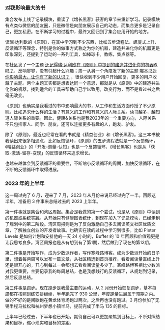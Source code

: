
### 对我影响最大的书

集合发布上线了记录模块，重读了《增长黑客》获客的章节来重新学习。记录模块有点类似微信的朋友圈，只是微信是向朋友展示自己的动态，而集合更多是记录自己，更加私密。在不断学习的过程中，最终又回归到了集合应用开始的地方。

读瑞·达利欧的《原则》，在其中学习到不少东西，比如五步流程法、螺旋式上升、反馈循环等理念，特别是你的做事方式称之为你的机器，建造并进化你的机器更是印象深刻，还提到了运动的一系列工具，如棒球卡，教练，集点器等。

在社区发了一个主题 [还记得瑞·达利欧在《原则》中提到的建造并进化你的机器⚙️吗？](https://v2ex.com/t/951524#reply9)，反响寥寥，没有引起什么兴趣；周一从另一个角度发了新的主题 [哪本书对你影响最大，让你有了新的认识？](https://v2ex.com/t/951691?p=3#reply216) ，很快收到不少用户开始回复，更多的用户收藏了主题。两个主题其实都是想表达同一个意思，那就是从《原则》中的建造并进化你的机器，找到适合的工具来帮助自己学以致用，改变行为，而不是看过书之后毫无改变。

《原则》也确实是我看过的书中影响最大的书，从工作和生活方面传授了不少原则。比如追求什么样的生活？有意义的工作和有意义的人际关系。读书越多，越知道人际关系的重要。因此，健康&关系也是我2023年的一个重要方向，人际关系不只包括家人、同学、朋友，还可以连接更多有趣的人，跑友、驴友。

除了《原则》，最近也经常在看的书就是《精益创业》和《增长黑客》。这三本书被我读出来很多相通点，比如反馈循环，《原则》的五步流程法就是一个反馈循环，《精益创业》的「开发-测量-认知」也是一个反馈循环，《增长黑客》也是从「获取-激活-留存-变现」的反馈循环来追求增长。

也越来越体会到反馈循环的重要性，不断缩小反馈循环的周期，加快反馈循环，在不断的反馈循环中取得进展。

### 2023 年的上半年

这一周过完了 6 月，迎来了 7 月，2023 年从月份来说已经过完了一半。回顾这半年，准备用 3 件事来总结过去的 2023 上半年。

第一件事就是集合和湾区周报。集合是我做的第一个尝试，也是从《原则》中读到的机器或系统实践。从开始只有健康图表统计，到现在加入了记录模块，已经走到了规划中的第二阶段。湾区周报则是为了反向激励自己多去阅读英文社区优质文章，了解独立创业的开发者故事。也确实在读的过程中学习到很多，比如 Pieter Levels 是如何计划和安排他的一天 24 小时的，Buffer 的 10 年回顾和价值观更是让我思考良多。湾区周报也是从有想到有了第1期，然后做到了现在的第12期。

第二件事是开始写作，成为少数派作者，写作寒峰路博客。成为少数派开始的日子里，想着每两周可以发布一篇文章，从社区精选到首页推荐，看着阅读量直线上升还是很开心的，开心到每过一会都想去看看阅读量多少了。寒峰路博客相比少数派对我更重要，主要记录我的每周总结，也是我想践行的反馈循环，从规划到记录，然后反思总结。

第三件事是跑步。现在跑步是我最主要的运动，从 2 月份开始恢复跑步，基本每周都在按照训练安排继续，半年跑完了 930 公里，年度跑量进展属于预期之内。做的不好的是间歇跑在黄龙体育场跑过两次，之后再也没有跑过。3 月份参加了无锡半程马拉松和杭州梦想小镇半马，提前完成了半马 135 的目标。

上半年已经过去，下半年也已开始，期待自己可以更加聚焦到目标上，不断对照结果和目标，缩小现实和目标的差距。